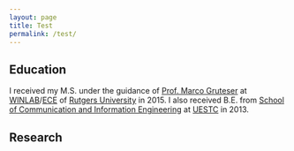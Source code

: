 ```yaml
---
layout: page
title: Test
permalink: /test/
---
```


## Education
I received my M.S. under the guidance of <a target="_blank" href="http://www.winlab.rutgers.edu/~gruteser/">Prof. Marco Gruteser</a> at <a target="_blank" href="http://www.winlab.rutgers.edu/">WINLAB</a>/<a target="_blank" href="http://www.ece.rutgers.edu/">ECE</a> of <a target="_blank" href="http://www.rutgers.edu/">Rutgers University</a> in 2015.
I also received B.E. from <a target="_blank" href="http://www.scie.uestc.edu.cn/">School of Communication and Information Engineering</a> at <a target="_blank" href="http://en.uestc.edu.cn/">UESTC</a> in 2013.

## Research